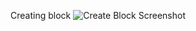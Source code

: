 Creating block
![Create Block Screenshot](https://raw.githubusercontent.com/kartik-v/bootstrap-fileinput/master/docs/images/create_block.PNG)
